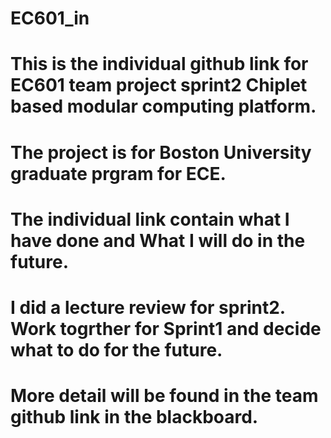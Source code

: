 # EC601_in
# This is the individual github link for EC601 team project sprint2 Chiplet based modular computing platform.
# The project is for Boston University graduate prgram for ECE.
# The individual link contain what I have done and What I will do in the future.
# I did a lecture review for sprint2. Work togrther for Sprint1 and decide what to do for the future.
# More detail will be found in the team github link in the blackboard.
